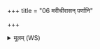 +++
title = "06 मरीचीरासन् पर्णानि"

+++
<details><summary>मूलम् (WS)</summary>

मरीचीरासन् पर्णानि सिनीवाली कुलं तव ॥ ७ ॥
</details>